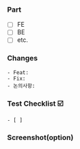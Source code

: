 ### Part

- [ ] FE
- [ ] BE
- [ ] etc.

### Changes

    - Feat:
    - Fix:
    - 논의사항:

### Test Checklist ☑️

    - [ ]

### Screenshot(option)
